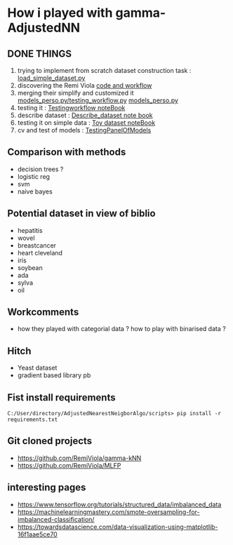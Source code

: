 # How i played with gamma-AdjustedNN

## DONE THINGS
1. trying to implement from scratch dataset construction task  : [load_simple_dataset.py](https://github.com/datalogism/AdjustedNearestNeighborAlgo/blob/main/Code/load_simple_dataset.py)
2. discovering the Remi Viola [code and workflow](https://github.com/RemiViola) 
3. merging their simplify and customized it [models_perso.py/testing_workflow.py](https://github.com/datalogism/AdjustedNearestNeighborAlgo/blob/main/Code/testing_workflow.py) [models_perso.py](https://github.com/datalogism/AdjustedNearestNeighborAlgo/blob/main/Code/models_perso.py)
4. testing it  : [Testingworkflow noteBook](https://github.com/datalogism/AdjustedNearestNeighborAlgo/blob/main/Code/Testingworkflow.ipynb)
5. describe dataset : [Describe_dataset note book](https://github.com/datalogism/AdjustedNearestNeighborAlgo/blob/main/Code/Describe_dataset.ipynb)
6. testing it on simple data : [Toy dataset noteBook](https://github.com/datalogism/AdjustedNearestNeighborAlgo/blob/main/Code/TestGammaKnn_toydataset.ipynb)
7. cv and test of models : [TestingPanelOfModels](https://github.com/datalogism/AdjustedNearestNeighborAlgo/blob/main/Code/TestingPanelOfModels.ipynb)

## Comparison with methods

- decision trees ?
- logistic reg
- svm
- naive bayes

## Potential dataset in view of biblio
* hepatitis
* wovel
* breastcancer
* heart cleveland
* iris
* soybean
* ada
* sylva
* oil


## Workcomments
- how they played with categorial data ? how to play with binarised data ?

## Hitch
- Yeast dataset
- gradient based library pb

## Fist install requirements

```console
C:/User/directory/AdjustedNearestNeigborAlgo/scripts> pip install -r requirements.txt
```

## Git cloned projects

* https://github.com/RemiViola/gamma-kNN
* https://github.com/RemiViola/MLFP

## interesting pages
* https://www.tensorflow.org/tutorials/structured_data/imbalanced_data
* https://machinelearningmastery.com/smote-oversampling-for-imbalanced-classification/
* https://towardsdatascience.com/data-visualization-using-matplotlib-16f1aae5ce70


